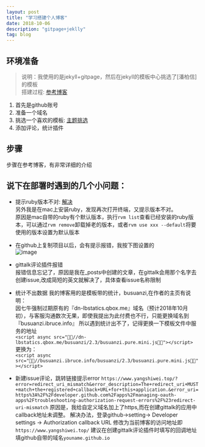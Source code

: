 ```yaml
---
layout: post
title: "学习搭建个人博客"
date: 2018-10-06
description: "gitpage+jeklly"
tag: blog
---   
```


##   环境准备

> 说明：我使用的是jekyll+gitpage，然后在jekyll的模板中心挑选了[潘柏信]的模板   
搭建过程:  [参考博客](https://yq.aliyun.com/articles/640926)       
       
        

1. 首先是github账号
2. 准备一个域名
3. 挑选一个喜欢的模板:  [主题挑选](http://jekyllthemes.org/?spm=a2c4e.11153940.blogcont640926.12.77189941Qjir4F)
4. 添加评论，统计插件
     
##   步骤

步骤在参考博客，有非常详细的介绍      

说下在部署时遇到的几个小问题：  
------      

- 提示ruby版本不对:   [解决](https://www.jianshu.com/p/48ad6365f3eb)      
    另外我是在mac上安装ruby，发现再次打开终端，又提示版本不对。    
    原因是mac自带的ruby有个默认版本，执行`rvm list`查看已经安装的ruby版本，可以通过`rvm remove`卸载掉老的版本，或者`rvm use xxx --default`将要使用的版本设置为默认版本     

- 在github上复制项目以后，会有提示报错，我按下图设置的    
    ![image](https://user-images.githubusercontent.com/26788046/46715858-50f10900-cc94-11e8-85c1-a7e82ccd7ec7.png)

- gittalk评论插件报错    
    报错信息忘记了，原因是我在_posts中创建的文章，在gittalk会用那个名字去创建issue,改成简短的英文就解决了，具体查看issue名称限制 

-   统计不出数据
    我的博客用的是模板带的统计，busuanzi,在作者的主页有说明：               
    因七牛强制过期原有的『dn-lbstatics.qbox.me』域名（预计2018年10月初），与客服沟通数次无果，即使我提出为此付费也不行，只能更换域名到『busuanzi.ibruce.info』
    所以遇到统计出不了，记得更换一下模板文件中服务的地址      
    `<script async src="//dn-lbstatics.qbox.me/busuanzi/2.3/busuanzi.pure.mini.js"></script>`      
    更换为：      
    `<script async src="//busuanzi.ibruce.info/busuanzi/2.3/busuanzi.pure.mini.js"></script>`      

- 新建issue评论，跳转链接提示error
  `https://www.yangshiwei.top/?error=redirect_uri_mismatch&error_description=The+redirect_uri+MUST+match+the+registered+callback+URL+for+this+application.&error_uri=https%3A%2F%2Fdeveloper.github.com%2Fapps%2Fmanaging-oauth-apps%2Ftroubleshooting-authorization-request-errors%2F%23redirect-uri-mismatch`
   原因是，我给自定义域名加上了https,而在创建gittalk的应用中callback地址未调整。
   解决办法，登录github->setting-> Developer settings -> Authorization callback URL 修改为当前博客的访问地址即`https://www.yangshiwei.top/`
   建议在创建gittalk评论插件时填写的回调地址填github自带的域名`youname.github.io`
